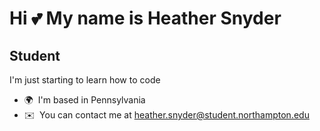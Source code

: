 Hi 💕 My name is Heather Snyder
===============================

Student
-------

I'm just starting to learn how to code

*   🌍  I'm based in Pennsylvania
*   ✉️  You can contact me at [heather.snyder@student.northampton.edu](mailto:heather.snyder@student.northampton.edu)
